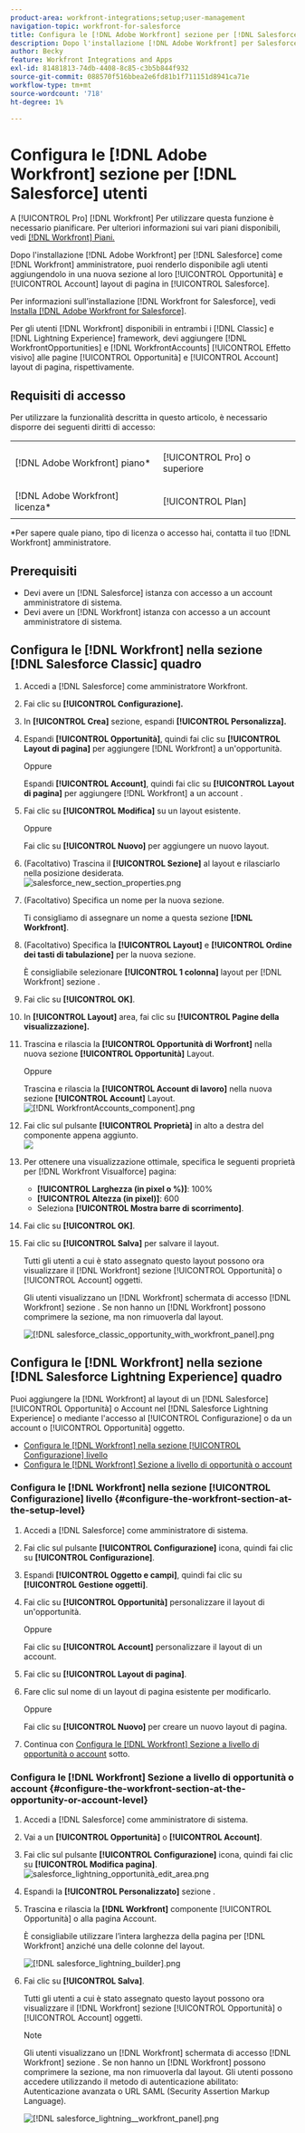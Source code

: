 ```yaml
---
product-area: workfront-integrations;setup;user-management
navigation-topic: workfront-for-salesforce
title: Configura le [!DNL Adobe Workfront] sezione per [!DNL Salesforce] utenti
description: Dopo l'installazione [!DNL Adobe Workfront] per Salesforce come [!DNL Workfront] amministratore, puoi renderlo disponibile agli utenti aggiungendolo in una nuova sezione ai layout della pagina Opportunità e account di Salesforce.
author: Becky
feature: Workfront Integrations and Apps
exl-id: 81481813-74db-4408-8c85-c3b5b844f932
source-git-commit: 088570f516bbea2e6fd81b1f711151d8941ca71e
workflow-type: tm+mt
source-wordcount: '718'
ht-degree: 1%

---
```


# Configura le [!DNL Adobe Workfront] sezione per [!DNL Salesforce] utenti

A [!UICONTROL Pro] [!DNL Workfront] Per utilizzare questa funzione è necessario pianificare. Per ulteriori informazioni sui vari piani disponibili, vedi [[!DNL Workfront] Piani.](https://www.workfront.com/plans)

Dopo l&#39;installazione [!DNL Adobe Workfront] per [!DNL Salesforce] come [!DNL Workfront] amministratore, puoi renderlo disponibile agli utenti aggiungendolo in una nuova sezione al loro [!UICONTROL Opportunità] e [!UICONTROL Account]
layout di pagina in [!UICONTROL Salesforce].

Per informazioni sull’installazione [!DNL Workfront for Salesforce], vedi [Installa [!DNL Adobe Workfront for Salesforce]](../../workfront-integrations-and-apps/using-workfront-with-salesforce/install-workfront-for-salesforce.md).

Per gli utenti [!DNL Workfront] disponibili in entrambi i [!DNL Classic] e [!DNL Lightning Experience] framework, devi aggiungere [!DNL WorkfrontOpportunities] e [!DNL WorkfrontAccounts] [!UICONTROL Effetto visivo] alle pagine [!UICONTROL Opportunità] e [!UICONTROL Account] layout di pagina, rispettivamente.

## Requisiti di accesso

Per utilizzare la funzionalità descritta in questo articolo, è necessario disporre dei seguenti diritti di accesso:

<table style="table-layout:auto"> 
 <col> 
 <col> 
 <tbody> 
  <tr> 
   <td role="rowheader">[!DNL Adobe Workfront] piano*</td> 
   <td> <p>[!UICONTROL Pro] o superiore</p> </td> 
  </tr> 
  <tr> 
   <td role="rowheader">[!DNL Adobe Workfront] licenza*</td> 
   <td> <p>[!UICONTROL Plan]</p> </td> 
  </tr> 
 </tbody> 
</table>

&#42;Per sapere quale piano, tipo di licenza o accesso hai, contatta il tuo [!DNL Workfront] amministratore.

## Prerequisiti

* Devi avere un [!DNL Salesforce] istanza con accesso a un account amministratore di sistema.
* Devi avere un [!DNL Workfront] istanza con accesso a un account amministratore di sistema.

## Configura le [!DNL Workfront] nella sezione [!DNL Salesforce Classic] quadro

1. Accedi a [!DNL Salesforce] come amministratore Workfront.
1. Fai clic su **[!UICONTROL Configurazione].**
1. In **[!UICONTROL Crea]** sezione, espandi **[!UICONTROL Personalizza].**

1. Espandi **[!UICONTROL Opportunità]**, quindi fai clic su **[!UICONTROL Layout di pagina]** per aggiungere [!DNL Workfront] a un&#39;opportunità.

   Oppure

   Espandi **[!UICONTROL Account]**, quindi fai clic su **[!UICONTROL Layout di pagina]** per aggiungere [!DNL Workfront] a un account .

1. Fai clic su **[!UICONTROL Modifica]** su un layout esistente.

   Oppure

   Fai clic su **[!UICONTROL Nuovo]** per aggiungere un nuovo layout.

1. (Facoltativo) Trascina il **[!UICONTROL Sezione]** al layout e rilasciarlo nella posizione desiderata.\
   ![salesforce_new_section_properties.png](assets/salesforce-new-section-properties-350x210.png)

1. (Facoltativo) Specifica un nome per la nuova sezione.

   Ti consigliamo di assegnare un nome a questa sezione **[!DNL Workfront]**.

1. (Facoltativo) Specifica la **[!UICONTROL Layout]** e **[!UICONTROL Ordine dei tasti di tabulazione]** per la nuova sezione.

   È consigliabile selezionare **[!UICONTROL 1 colonna]** layout per [!DNL Workfront] sezione .

1. Fai clic su **[!UICONTROL OK]**.
1. In **[!UICONTROL Layout]** area, fai clic su **[!UICONTROL Pagine della visualizzazione].**

1. Trascina e rilascia la **[!UICONTROL Opportunità di Worfront]** nella nuova sezione **[!UICONTROL Opportunità]** Layout.

   Oppure

   Trascina e rilascia la **[!UICONTROL Account di lavoro]** nella nuova sezione  **[!UICONTROL Account]** Layout.\
   ![[!DNL WorkfrontAccounts_component].png](assets/workfrontaccounts-component-350x139.png)

1. Fai clic sul pulsante **[!UICONTROL Proprietà]** in alto a destra del componente appena aggiunto.\
   ![](assets/salesforce-visualforce-page-properties-350x174.png)

1. Per ottenere una visualizzazione ottimale, specifica le seguenti proprietà per [!DNL Workfront Visualforce] pagina:

   * **[!UICONTROL Larghezza (in pixel o %)]**: 100%
   * **[!UICONTROL Altezza (in pixel)]**: 600
   * Seleziona **[!UICONTROL Mostra barre di scorrimento]**.

1. Fai clic su **[!UICONTROL OK]**.
1. Fai clic su **[!UICONTROL Salva]** per salvare il layout.

   Tutti gli utenti a cui è stato assegnato questo layout possono ora visualizzare il [!DNL Workfront] sezione [!UICONTROL Opportunità] o [!UICONTROL Account] oggetti.

   Gli utenti visualizzano un [!DNL Workfront] schermata di accesso [!DNL Workfront] sezione . Se non hanno un [!DNL Workfront] possono comprimere la sezione, ma non rimuoverla dal layout.

   ![[!DNL salesforce_classic_opportunity_with_workfront_panel].png](assets/salesforce-classic-opportunity-with-workfront-panel-350x161.png)

## Configura le [!DNL Workfront] nella sezione [!DNL Salesforce Lightning Experience] quadro

Puoi aggiungere la [!DNL Workfront] al layout di un [!DNL Salesforce] [!UICONTROL Opportunità] o Account nel [!DNL Salesforce Lightning Experience] o mediante l&#39;accesso al [!UICONTROL Configurazione] o da un account o [!UICONTROL Opportunità] oggetto.

* [Configura le [!DNL Workfront] nella sezione [!UICONTROL Configurazione] livello](#configure-the-workfront-section-at-the-setup-level-configure-the-workfront-section-at-the-setup-level)
* [Configura le [!DNL Workfront] Sezione a livello di opportunità o account](#configure-the-workfront-section-at-the-opportunity-or-account-level-configure-the-workfront-section-at-the-opportunity-or-account-level)

### Configura le [!DNL Workfront] nella sezione [!UICONTROL Configurazione] livello {#configure-the-workfront-section-at-the-setup-level}

1. Accedi a [!DNL Salesforce] come amministratore di sistema.
1. Fai clic sul pulsante **[!UICONTROL Configurazione]** icona, quindi fai clic su **[!UICONTROL Configurazione]**.

1. Espandi **[!UICONTROL Oggetto e campi]**, quindi fai clic su **[!UICONTROL Gestione oggetti]**.

1. Fai clic su **[!UICONTROL Opportunità]** personalizzare il layout di un&#39;opportunità.

   Oppure

   Fai clic su **[!UICONTROL Account]** personalizzare il layout di un account.

1. Fai clic su **[!UICONTROL Layout di pagina]**.
1. Fare clic sul nome di un layout di pagina esistente per modificarlo.

   Oppure

   Fai clic su **[!UICONTROL Nuovo]** per creare un nuovo layout di pagina.

1. Continua con [Configura le [!DNL Workfront] Sezione a livello di opportunità o account](#configure-the-workfront-section-at-the-opportunity-or-account-level-configure-the-workfront-section-at-the-opportunity-or-account-level) sotto.

### Configura le [!DNL Workfront] Sezione a livello di opportunità o account {#configure-the-workfront-section-at-the-opportunity-or-account-level}

1. Accedi a [!DNL Salesforce] come amministratore di sistema.
1. Vai a un **[!UICONTROL Opportunità]** o **[!UICONTROL Account]**.

1. Fai clic sul pulsante **[!UICONTROL Configurazione]** icona, quindi fai clic su **[!UICONTROL Modifica pagina]**.\
   ![salesforce_lightning_opportunità_edit_area.png](assets/salesforce-lightning-opportunity-edit-area-350x116.png)

1. Espandi la **[!UICONTROL Personalizzato]** sezione .
1. Trascina e rilascia la **[!DNL Workfront]** componente [!UICONTROL Opportunità] o alla pagina Account.

   È consigliabile utilizzare l’intera larghezza della pagina per [!DNL Workfront] anziché una delle colonne del layout.

   ![[!DNL salesforce_lightning_builder].png](assets/salesforce-lightning-builder-350x229.png)

1. Fai clic su **[!UICONTROL Salva]**.

   Tutti gli utenti a cui è stato assegnato questo layout possono ora visualizzare il [!DNL Workfront] sezione [!UICONTROL Opportunità] o [!UICONTROL Account] oggetti.

   >[!NOTE]
   >
   >Gli utenti visualizzano un [!DNL Workfront] schermata di accesso [!DNL Workfront] sezione . Se non hanno un [!DNL Workfront] possono comprimere la sezione, ma non rimuoverla dal layout. Gli utenti possono accedere utilizzando il metodo di autenticazione abilitato: Autenticazione avanzata o URL SAML (Security Assertion Markup Language).

   ![[!DNL salesforce_lightning__workfront_panel].png](assets/salesforce-lightning--workfront-panel-350x127.png)
